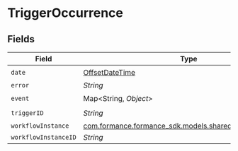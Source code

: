 # TriggerOccurrence


## Fields

| Field                                                                                               | Type                                                                                                | Required                                                                                            | Description                                                                                         |
| --------------------------------------------------------------------------------------------------- | --------------------------------------------------------------------------------------------------- | --------------------------------------------------------------------------------------------------- | --------------------------------------------------------------------------------------------------- |
| `date`                                                                                              | [OffsetDateTime](https://docs.oracle.com/javase/8/docs/api/java/time/OffsetDateTime.html)           | :heavy_check_mark:                                                                                  | N/A                                                                                                 |
| `error`                                                                                             | *String*                                                                                            | :heavy_minus_sign:                                                                                  | N/A                                                                                                 |
| `event`                                                                                             | Map<String, *Object*>                                                                               | :heavy_check_mark:                                                                                  | N/A                                                                                                 |
| `triggerID`                                                                                         | *String*                                                                                            | :heavy_check_mark:                                                                                  | N/A                                                                                                 |
| `workflowInstance`                                                                                  | [com.formance.formance_sdk.models.shared.WorkflowInstance](../../models/shared/WorkflowInstance.md) | :heavy_minus_sign:                                                                                  | N/A                                                                                                 |
| `workflowInstanceID`                                                                                | *String*                                                                                            | :heavy_minus_sign:                                                                                  | N/A                                                                                                 |